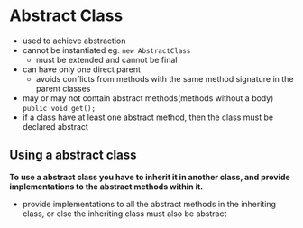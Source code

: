 # Abstract Class
- used to achieve abstraction
- cannot be instantiated eg. `new AbstractClass`
    - must be extended and cannot be final
- can have only one direct parent
    - avoids conflicts from methods with the same method signature in the parent classes
- may or may not contain abstract methods(methods without a body) `public void get();`
- if a class have at least one abstract method, then the class must be declared abstract

## Using a abstract class
**To use a abstract class you have to inherit it in another class, and provide implementations to the abstract methods within it.**
- provide implementations to all the abstract methods in the inheriting class, or else the inheriting class must also be abstract